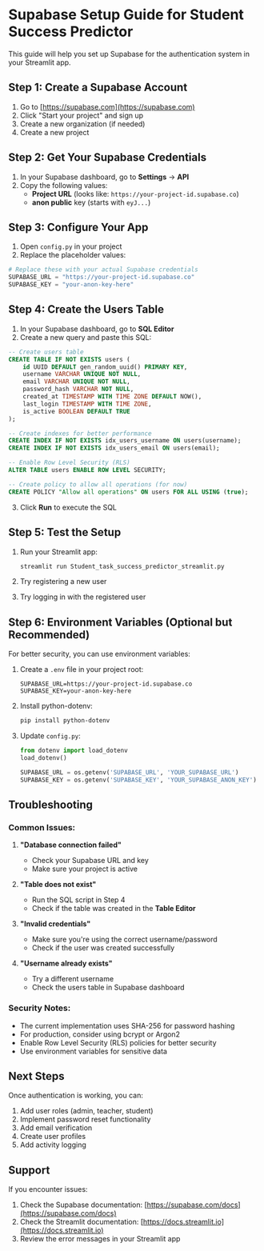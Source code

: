 # Supabase Setup Guide for Student Success Predictor

This guide will help you set up Supabase for the authentication system in your Streamlit app.

## Step 1: Create a Supabase Account

1. Go to [https://supabase.com](https://supabase.com)
2. Click "Start your project" and sign up
3. Create a new organization (if needed)
4. Create a new project

## Step 2: Get Your Supabase Credentials

1. In your Supabase dashboard, go to **Settings** → **API**
2. Copy the following values:
   - **Project URL** (looks like: `https://your-project-id.supabase.co`)
   - **anon public** key (starts with `eyJ...`)

## Step 3: Configure Your App

1. Open `config.py` in your project
2. Replace the placeholder values:

```python
# Replace these with your actual Supabase credentials
SUPABASE_URL = "https://your-project-id.supabase.co"
SUPABASE_KEY = "your-anon-key-here"
```

## Step 4: Create the Users Table

1. In your Supabase dashboard, go to **SQL Editor**
2. Create a new query and paste this SQL:

```sql
-- Create users table
CREATE TABLE IF NOT EXISTS users (
    id UUID DEFAULT gen_random_uuid() PRIMARY KEY,
    username VARCHAR UNIQUE NOT NULL,
    email VARCHAR UNIQUE NOT NULL,
    password_hash VARCHAR NOT NULL,
    created_at TIMESTAMP WITH TIME ZONE DEFAULT NOW(),
    last_login TIMESTAMP WITH TIME ZONE,
    is_active BOOLEAN DEFAULT TRUE
);

-- Create indexes for better performance
CREATE INDEX IF NOT EXISTS idx_users_username ON users(username);
CREATE INDEX IF NOT EXISTS idx_users_email ON users(email);

-- Enable Row Level Security (RLS)
ALTER TABLE users ENABLE ROW LEVEL SECURITY;

-- Create policy to allow all operations (for now)
CREATE POLICY "Allow all operations" ON users FOR ALL USING (true);
```

3. Click **Run** to execute the SQL

## Step 5: Test the Setup

1. Run your Streamlit app:
   ```bash
   streamlit run Student_task_success_predictor_streamlit.py
   ```

2. Try registering a new user
3. Try logging in with the registered user

## Step 6: Environment Variables (Optional but Recommended)

For better security, you can use environment variables:

1. Create a `.env` file in your project root:
   ```
   SUPABASE_URL=https://your-project-id.supabase.co
   SUPABASE_KEY=your-anon-key-here
   ```

2. Install python-dotenv:
   ```bash
   pip install python-dotenv
   ```

3. Update `config.py`:
   ```python
   from dotenv import load_dotenv
   load_dotenv()
   
   SUPABASE_URL = os.getenv('SUPABASE_URL', 'YOUR_SUPABASE_URL')
   SUPABASE_KEY = os.getenv('SUPABASE_KEY', 'YOUR_SUPABASE_ANON_KEY')
   ```

## Troubleshooting

### Common Issues:

1. **"Database connection failed"**
   - Check your Supabase URL and key
   - Make sure your project is active

2. **"Table does not exist"**
   - Run the SQL script in Step 4
   - Check if the table was created in the **Table Editor**

3. **"Invalid credentials"**
   - Make sure you're using the correct username/password
   - Check if the user was created successfully

4. **"Username already exists"**
   - Try a different username
   - Check the users table in Supabase dashboard

### Security Notes:

- The current implementation uses SHA-256 for password hashing
- For production, consider using bcrypt or Argon2
- Enable Row Level Security (RLS) policies for better security
- Use environment variables for sensitive data

## Next Steps

Once authentication is working, you can:

1. Add user roles (admin, teacher, student)
2. Implement password reset functionality
3. Add email verification
4. Create user profiles
5. Add activity logging

## Support

If you encounter issues:
1. Check the Supabase documentation: [https://supabase.com/docs](https://supabase.com/docs)
2. Check the Streamlit documentation: [https://docs.streamlit.io](https://docs.streamlit.io)
3. Review the error messages in your Streamlit app 